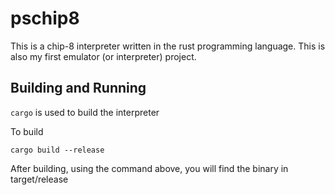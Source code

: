 # pschip8

This is a chip-8 interpreter written in the rust programming language. This
is also my first emulator (or interpreter) project.

## Building and Running
`cargo` is used to build the interpreter

To build
```
cargo build --release
```
After building, using the command above, you will find the binary in target/release
